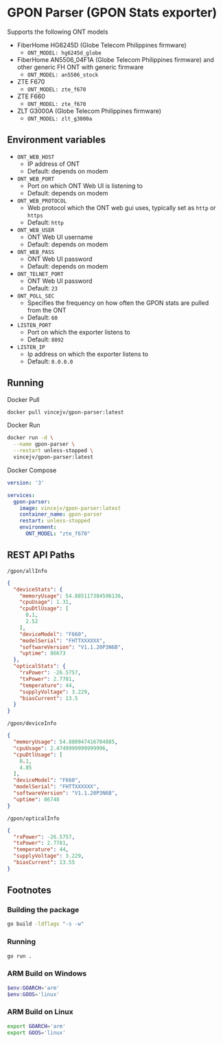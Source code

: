 # GPON Parser (GPON Stats exporter)

Supports the following ONT models

* FiberHome HG6245D (Globe Telecom Philippines firmware)
  * `ONT_MODEL: hg6245d_globe`
* FiberHome AN5506_04F1A (Globe Telecom Philippines firmware) and other generic FH ONT with generic firmware
  * `ONT_MODEL: an5506_stock`
* ZTE F670
  * `ONT_MODEL: zte_f670`
* ZTE F660
  * `ONT_MODEL: zte_f670`
* ZLT G3000A (Globe Telecom Philippines firmware)
  * `ONT_MODEL: zlt_g3000a`

## Environment variables
* `ONT_WEB_HOST`
  * IP address of ONT
  * Default: depends on modem
* `ONT_WEB_PORT`
  * Port on which ONT Web UI is listening to
  * Default: depends on modem
* `ONT_WEB_PROTOCOL`
  * Web protocol which the ONT web gui uses, typically set as `http` or `https`
  * Default: `http`
* `ONT_WEB_USER`
  * ONT Web UI username
  * Default: depends on modem
* `ONT_WEB_PASS`
  * ONT Web UI password
  * Default: depends on modem
* `ONT_TELNET_PORT`
  * ONT Web UI password
  * Default: `23`
* `ONT_POLL_SEC`
  * Specifies the frequency on how often the GPON stats are pulled from the ONT
  * Default: `60`
* `LISTEN_PORT`
  * Port on which the exporter listens to
  * Default: `8092`
* `LISTEN_IP`
  * Ip address on which the exporter listens to
  * Default: `0.0.0.0`

## Running
Docker Pull
```sh
docker pull vincejv/gpon-parser:latest
```
Docker Run
```sh
docker run -d \
  --name gpon-parser \
  --restart unless-stopped \
  vincejv/gpon-parser:latest
```
Docker Compose
```yaml
version: '3'

services:
  gpon-parser:
    image: vincejv/gpon-parser:latest
    container_name: gpon-parser
    restart: unless-stopped
    environment:
      ONT_MODEL: "zte_f670"
```

## REST API Paths
`/gpon/allInfo`
```json
{
  "deviceStats": {
    "memoryUsage": 54.885117384596136,
    "cpuUsage": 1.31,
    "cpuDtlUsage": [
      0.1,
      2.52
    ],
    "deviceModel": "F660",
    "modelSerial": "FHTTXXXXXX",
    "softwareVersion": "V1.1.20P3N6B",
    "uptime": 86673
  },
  "opticalStats": {
    "rxPower": -26.5757,
    "txPower": 2.7781,
    "temperature": 44,
    "supplyVoltage": 3.229,
    "biasCurrent": 13.5
  }
}
```
`/gpon/deviceInfo`
```json
{
  "memoryUsage": 54.880947416704885,
  "cpuUsage": 2.4749999999999996,
  "cpuDtlUsage": [
    0.1,
    4.85
  ],
  "deviceModel": "F660",
  "modelSerial": "FHTTXXXXXX",
  "softwareVersion": "V1.1.20P3N6B",
  "uptime": 86748
}
```
`/gpon/opticalInfo`
```json
{
  "rxPower": -26.5757,
  "txPower": 2.7781,
  "temperature": 44,
  "supplyVoltage": 3.229,
  "biasCurrent": 13.55
}
```

## Footnotes

### Building the package
```sh
go build -ldflags "-s -w"
```

### Running
```sh
go run .
```

### ARM Build on Windows
```powershell
$env:GOARCH='arm'
$env:GOOS='linux'
```

### ARM Build on Linux
```sh
export GOARCH='arm'
export GOOS='linux'
```